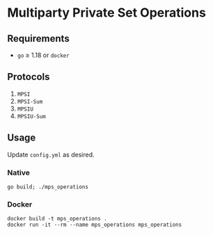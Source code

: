 # Multiparty Private Set Operations

## Requirements
 * `go` $\geq$ 1.18 or `docker`

## Protocols
1. `MPSI` 
2. `MPSI-Sum` 
3. `MPSIU` 
4. `MPSIU-Sum`

## Usage

Update `config.yml` as desired. 

### Native

```
go build; ./mps_operations
```

### Docker

```
docker build -t mps_operations .
docker run -it --rm --name mps_operations mps_operations
```
